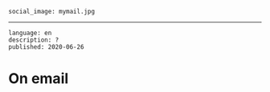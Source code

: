     social_image: mymail.jpg

---

    language: en
    description: ?
    published: 2020-06-26


# On email
